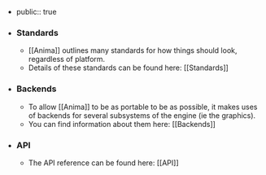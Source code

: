 - public:: true
- ### Standards
	- [[Anima]] outlines many standards for how things should look, regardless of platform.
	- Details of these standards can be found here: [[Standards]]
- ### Backends
	- To allow [[Anima]] to be as portable to be as possible, it makes uses of backends for several subsystems of the engine (ie the graphics).
	- You can find information about them here: [[Backends]]
- ### API
	- The API reference can be found here: [[API]]